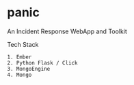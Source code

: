 panic
=====

An Incident Response WebApp and Toolkit

Tech Stack
~~~~~~~~~~
1. Ember
2. Python Flask / Click
3. MongoEngine
4. Mongo



